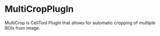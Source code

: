 # MultiCropPlugIn
MultiCrop is CellTool PlugIn that allows for automatic cropping of multiple ROIs from image.
